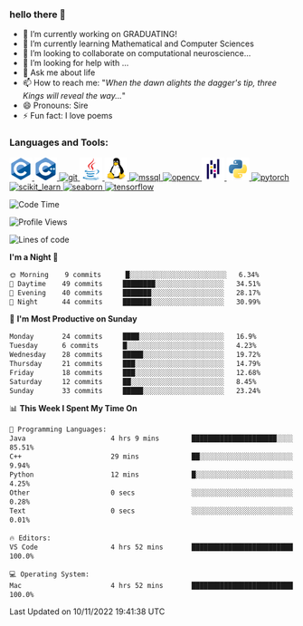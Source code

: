 ### hello there 👋

<!--
**elden-l0rd/elden-l0rd** is a ✨ _special_ ✨ repository because its `README.md` (this file) appears on your GitHub profile.
-->
<!--
Here are some ideas to get you started:
-->

- 🔭 I’m currently working on GRADUATING!
- 🌱 I’m currently learning Mathematical and Computer Sciences
- 👯 I’m looking to collaborate on computational neuroscience...
- 🤔 I’m looking for help with ...
- 💬 Ask me about life
- 📫 How to reach me: "*When the dawn alights the dagger's tip, three Kings will reveal the way...*"
- 😄 Pronouns: Sire
- ⚡ Fun fact: I love poems

<h3 align="left">Languages and Tools:</h3>
<p align="left"> <a href="https://www.cprogramming.com/" target="_blank" rel="noreferrer"> <img src="https://raw.githubusercontent.com/devicons/devicon/master/icons/c/c-original.svg" alt="c" width="40" height="40"/> </a> <a href="https://www.w3schools.com/cpp/" target="_blank" rel="noreferrer"> <img src="https://raw.githubusercontent.com/devicons/devicon/master/icons/cplusplus/cplusplus-original.svg" alt="cplusplus" width="40" height="40"/> </a> <a href="https://git-scm.com/" target="_blank" rel="noreferrer"> <img src="https://www.vectorlogo.zone/logos/git-scm/git-scm-icon.svg" alt="git" width="40" height="40"/> </a> <a href="https://www.java.com" target="_blank" rel="noreferrer"> <img src="https://raw.githubusercontent.com/devicons/devicon/master/icons/java/java-original.svg" alt="java" width="40" height="40"/> </a> <a href="https://www.linux.org/" target="_blank" rel="noreferrer"> <img src="https://raw.githubusercontent.com/devicons/devicon/master/icons/linux/linux-original.svg" alt="linux" width="40" height="40"/> </a> <a href="https://www.microsoft.com/en-us/sql-server" target="_blank" rel="noreferrer"> <img src="https://www.svgrepo.com/show/303229/microsoft-sql-server-logo.svg" alt="mssql" width="40" height="40"/> </a> <a href="https://opencv.org/" target="_blank" rel="noreferrer"> <img src="https://www.vectorlogo.zone/logos/opencv/opencv-icon.svg" alt="opencv" width="40" height="40"/> </a> <a href="https://pandas.pydata.org/" target="_blank" rel="noreferrer"> <img src="https://raw.githubusercontent.com/devicons/devicon/2ae2a900d2f041da66e950e4d48052658d850630/icons/pandas/pandas-original.svg" alt="pandas" width="40" height="40"/> </a> <a href="https://www.python.org" target="_blank" rel="noreferrer"> <img src="https://raw.githubusercontent.com/devicons/devicon/master/icons/python/python-original.svg" alt="python" width="40" height="40"/> </a> <a href="https://pytorch.org/" target="_blank" rel="noreferrer"> <img src="https://www.vectorlogo.zone/logos/pytorch/pytorch-icon.svg" alt="pytorch" width="40" height="40"/> </a> <a href="https://scikit-learn.org/" target="_blank" rel="noreferrer"> <img src="https://upload.wikimedia.org/wikipedia/commons/0/05/Scikit_learn_logo_small.svg" alt="scikit_learn" width="40" height="40"/> </a> <a href="https://seaborn.pydata.org/" target="_blank" rel="noreferrer"> <img src="https://seaborn.pydata.org/_images/logo-mark-lightbg.svg" alt="seaborn" width="40" height="40"/> </a> <a href="https://www.tensorflow.org" target="_blank" rel="noreferrer"> <img src="https://www.vectorlogo.zone/logos/tensorflow/tensorflow-icon.svg" alt="tensorflow" width="40" height="40"/> </a> </p>

<!--START_SECTION:waka-->
![Code Time](http://img.shields.io/badge/Code%20Time-6%20hrs%2031%20mins-blue)

![Profile Views](http://img.shields.io/badge/Profile%20Views-183-blue)

![Lines of code](https://img.shields.io/badge/From%20Hello%20World%20I%27ve%20Written-27%20Thousand%20lines%20of%20code-blue)

**I'm a Night 🦉** 

```text
🌞 Morning    9 commits      █░░░░░░░░░░░░░░░░░░░░░░░░   6.34% 
🌆 Daytime    49 commits     ████████░░░░░░░░░░░░░░░░░   34.51% 
🌃 Evening    40 commits     ███████░░░░░░░░░░░░░░░░░░   28.17% 
🌙 Night      44 commits     ███████░░░░░░░░░░░░░░░░░░   30.99%

```
📅 **I'm Most Productive on Sunday** 

```text
Monday       24 commits     ████░░░░░░░░░░░░░░░░░░░░░   16.9% 
Tuesday      6 commits      █░░░░░░░░░░░░░░░░░░░░░░░░   4.23% 
Wednesday    28 commits     █████░░░░░░░░░░░░░░░░░░░░   19.72% 
Thursday     21 commits     ███░░░░░░░░░░░░░░░░░░░░░░   14.79% 
Friday       18 commits     ███░░░░░░░░░░░░░░░░░░░░░░   12.68% 
Saturday     12 commits     ██░░░░░░░░░░░░░░░░░░░░░░░   8.45% 
Sunday       33 commits     █████░░░░░░░░░░░░░░░░░░░░   23.24%

```


📊 **This Week I Spent My Time On** 

```text
💬 Programming Languages: 
Java                     4 hrs 9 mins        █████████████████████░░░░   85.51% 
C++                      29 mins             ██░░░░░░░░░░░░░░░░░░░░░░░   9.94% 
Python                   12 mins             █░░░░░░░░░░░░░░░░░░░░░░░░   4.25% 
Other                    0 secs              ░░░░░░░░░░░░░░░░░░░░░░░░░   0.28% 
Text                     0 secs              ░░░░░░░░░░░░░░░░░░░░░░░░░   0.01%

🔥 Editors: 
VS Code                  4 hrs 52 mins       █████████████████████████   100.0%

💻 Operating System: 
Mac                      4 hrs 52 mins       █████████████████████████   100.0%

```


 Last Updated on 10/11/2022 19:41:38 UTC
<!--END_SECTION:waka-->

<!--img src='https://random-memer.herokuapp.com/' title="Meme" alt="Please refresh the page if the meme doesn't show up."-->
